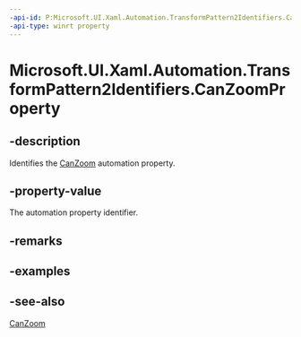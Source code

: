 ```yaml
---
-api-id: P:Microsoft.UI.Xaml.Automation.TransformPattern2Identifiers.CanZoomProperty
-api-type: winrt property
---
```


<!-- Property syntax
public Windows.UI.Xaml.Automation.AutomationProperty CanZoomProperty { get; }
-->

# Microsoft.UI.Xaml.Automation.TransformPattern2Identifiers.CanZoomProperty

## -description
Identifies the [CanZoom](../microsoft.ui.xaml.automation.provider/itransformprovider2_canzoom.md) automation property.

## -property-value
The automation property identifier.

## -remarks

## -examples

## -see-also
[CanZoom](../microsoft.ui.xaml.automation.provider/itransformprovider2_canzoom.md)
